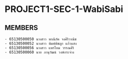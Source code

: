 # PROJECT1-SEC-1-WabiSabi

## MEMBERS
```
- 65130500050 นางสาว พาณิภัค จงศิริวาณิช
- 65130500052 นางสาว พิมพ์พิชญา แก้วแสง
- 65130500056 นางสาว แพรไหม วรรณศิริ
- 65130500060 นาย ภานุวัฒน์ วงษ์กระจ่าง
```

